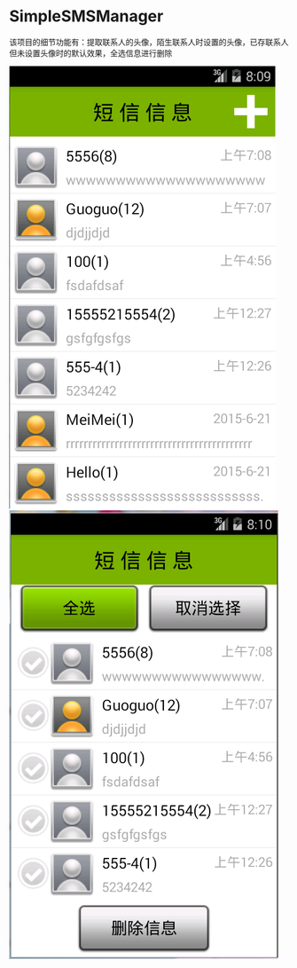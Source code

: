 # SimpleSMSManager
该项目的细节功能有：提取联系人的头像，陌生联系人时设置的头像，已存联系人但未设置头像时的默认效果，全选信息进行删除


![image](https://github.com/Robin-Yang/SimpleSMSManager/blob/master/screenshots/第一个页面.png)
![image](https://github.com/Robin-Yang/SimpleSMSManager/blob/master/screenshots/1.1.png)
